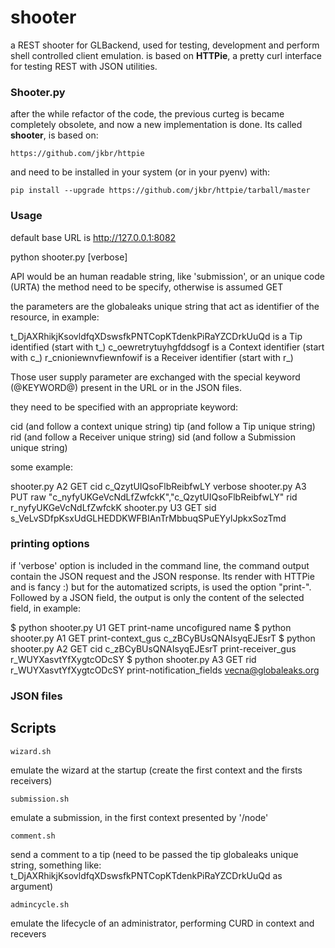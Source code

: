 # shooter

a REST shooter for GLBackend, used for testing, development and perform shell controlled
client emulation. is based on **HTTPie**, a pretty curl interface for testing REST with JSON
utilities.

### Shooter.py

after the while refactor of the code, the previous curteg is became completely obsolete, and
now a new implementation is done. Its called **shooter**, is based on:

    https://github.com/jkbr/httpie

and need to be installed in your system (or in your pyenv) with:

    pip install --upgrade https://github.com/jkbr/httpie/tarball/master


### Usage

default base URL is http://127.0.0.1:8082

python shooter.py <API> <method> <parms> [verbose]

API would be an human readable string, like 'submission', or an unique code (URTA)
the method need to be specify, otherwise is assumed GET

the parameters are the globaleaks unique string that act as identifier of the resource,
in example:

t\_DjAXRhikjKsovldfqXDswsfkPNTCopKTdenkPiRaYZCDrkUuQd is a Tip identified (start with t\_)
c\_oewretrytuyhgfddsogf is a Context identifier (start with c\_)
r\_cnioniewnvfiewnfowif is a Receiver identifier (start with r\_)

Those user supply parameter are exchanged with the special keyword (@KEYWORD@) present in the
URL or in the JSON files.

they need to be specified with an appropriate keyword:

cid (and follow a context unique string)
tip (and follow a Tip unique string)
rid (and follow a Receiver unique string)
sid (and follow a Submission unique string)

some example:

shooter.py A2 GET cid c\_QzytUIQsoFlbReibfwLY verbose 
shooter.py A3 PUT raw \"c\_nyfyUKGeVcNdLfZwfckK\",\"c\_QzytUIQsoFlbReibfwLY\" rid r\_nyfyUKGeVcNdLfZwfckK
shooter.py U3 GET sid s\_VeLvSDfpKsxUdGLHEDDKWFBIAnTrMbbuqSPuEYylJpkxSozTmd

### printing options

if 'verbose' option is included in the command line, the command output contain the JSON
request and the JSON response. Its render with HTTPie and is fancy :)
but for the automatized scripts, is used the option "print-". Followed by a JSON field,
the output is only the content of the selected field, in example:

$ python shooter.py U1 GET print-name
uncofigured name
$ python shooter.py A1 GET print-context\_gus
c\_zBCyBUsQNAIsyqEJEsrT
$ python shooter.py A2 GET cid c\_zBCyBUsQNAIsyqEJEsrT print-receiver\_gus
r\_WUYXasvtYfXygtcODcSY
$ python shooter.py A3 GET rid r\_WUYXasvtYfXygtcODcSY print-notification\_fields
vecna@globaleaks.org

### JSON files


## Scripts

    wizard.sh

emulate the wizard at the startup (create the first context and the firsts receivers)

    submission.sh 
    
emulate a submission, in the first context presented by '/node'

    comment.sh

send a comment to a tip (need to be passed the tip globaleaks unique string, something
like: t\_DjAXRhikjKsovldfqXDswsfkPNTCopKTdenkPiRaYZCDrkUuQd as argument)

    admincycle.sh

emulate the lifecycle of an administrator, performing CURD in context and recevers

